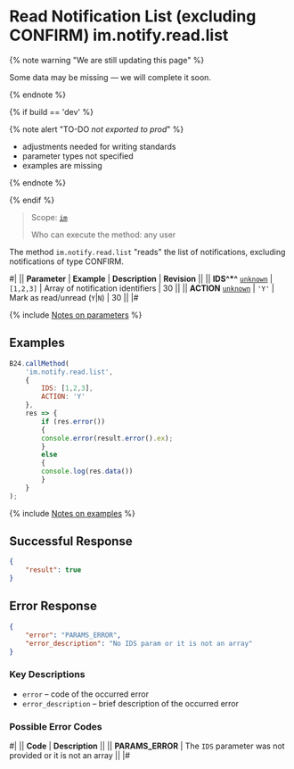 # Read Notification List (excluding CONFIRM) im.notify.read.list

{% note warning "We are still updating this page" %}

Some data may be missing — we will complete it soon.

{% endnote %}

{% if build == 'dev' %}

{% note alert "TO-DO _not exported to prod_" %}

- adjustments needed for writing standards
- parameter types not specified
- examples are missing

{% endnote %}

{% endif %}

> Scope: [`im`](../../scopes/permissions.md)
>
> Who can execute the method: any user

The method `im.notify.read.list` "reads" the list of notifications, excluding notifications of type CONFIRM.

#|
|| **Parameter** | **Example** | **Description** | **Revision** ||
|| **IDS^*^**
[`unknown`](../../data-types.md) | `[1,2,3]` | Array of notification identifiers | 30 ||
|| **ACTION**
[`unknown`](../../data-types.md) | `'Y'` | Mark as read/unread (`Y`\|`N`) | 30 ||
|#

{% include [Notes on parameters](../../../_includes/required.md) %}

## Examples

```js
B24.callMethod(
    'im.notify.read.list',
    {
        IDS: [1,2,3],
        ACTION: 'Y'
    },
    res => {
        if (res.error())
        {
        console.error(result.error().ex);
        }
        else
        {
        console.log(res.data())
        }
    }
);
```

{% include [Notes on examples](../../../_includes/examples.md) %}

## Successful Response

```json
{
    "result": true
}        
```

## Error Response

```json
{
    "error": "PARAMS_ERROR",
    "error_description": "No IDS param or it is not an array"
}
```

### Key Descriptions

- `error` – code of the occurred error
- `error_description` – brief description of the occurred error

### Possible Error Codes

#|
|| **Code** | **Description** ||
|| **PARAMS_ERROR** | The `IDS` parameter was not provided or it is not an array ||
|#